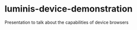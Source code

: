 luminis-device-demonstration
============================

Presentation to talk about the capabilities of device browsers
